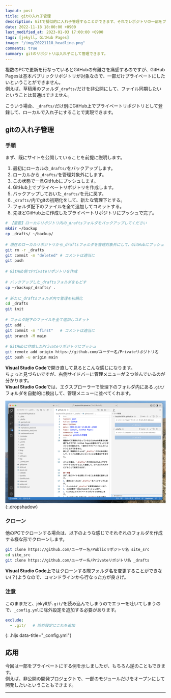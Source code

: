 ```yaml
---
layout: post
title: gitの入れ子管理
description: Gitで擬似的に入れ子管理することができます、それでレポジトリの一部をプライベートにすることも可能です。それについて説明します。
date: 2022-11-18 18:00:00 +0900
last_modified_at: 2023-01-03 17:00:00 +0900
tags: [jekyll, GitHub Pages]
image: "/img/20221118_headline.png"
comments: true
summary: gitのリポジトリは入れ子にして管理できます。
---
```

複数のPCで更新を行なっているとGitHubの有難さを痛感するのですが、GitHub Pagesは基本パブリックリポジトリが対象なので、一部だけプライベートにしたいということができません。  
例えば、草稿用のフォルダ`_drafts/`だけを非公開にして、ファイル同期したいということは普通はできません。

こういう場合、`_drafts/`だけ別にGitHub上でプライベートリポジトリとして登録して、ローカルで入れ子にすることで実現できます。

## gitの入れ子管理
### 手順
まず、既にサイトを公開していることを前提に説明します。
1. 最初にローカルの`_drafts/`をバックアップします。
1. ローカルから`_drafts/`を管理対象外にします。
1. この状態で一旦GitHubにプッシュします。
1. GitHub上でプライベートリポジトリを作成します。
1. バックアップしておいた`_drafts/`を元に戻す。
1. `_drafts/`内でgitの初期化をして、新たな管理下とする。
1. フォルダ配下のファイルを全て追加してコミットする。
1. 先ほどGitHub上に作成したプライベートリポジトリにプッシュで完了。

```bash
# 【重要】ローカルリポジトリ内の_draftsフォルダをバックアップしてください
mkdir ~/backup
cp _drafts/ ~/backup/

# 現在のローカルリポジトリから_draftsフォルダを管理対象外にして、GitHubにプッシュ
git rm -r _drafts
git commit -m "deleted"	# コメントは適当に
git push

# GitHub側でPrivateリポジトリを作成

# バックアップした_draftsフォルダをもどす
cp ~/backup/_drafts/ .

# 新たに_draftsフォルダ内で管理を初期化
cd _drafts
git init

# フォルダ配下のファイルを全て追加しコミット
git add .
git commit -m "first"	# コメントは適当に
git branch -M main

# GitHubに作成したPrivateリポジトリにプッシュ
git remote add origin https://github.com/ユーザー名/Privateリポジトリ名
git push -u origin main
```
**Visual Studio Code**で開き直して見るとこんな感じになります。  
ちょっと見づらいですが、右側サイドバーに管理メニューが２つ並んでいるのが分かります。  
**Visual Studio Code**では、エクスプローラーで管理下のフォルダ内にある`.git/`フォルダを自動的に検出して、管理メニューに並べてくれます。

![Visual Studio Code画面](/img/20221118_VSCode-screen.png "Visual Studio Code画面"){:.dropshadow}

### クローン
他のPCでクローンする場合は、以下のような感じでそれぞれのフォルダを作成する様な形でクローンします。

```bash
git clone https://github.com/ユーザー名/Publicリポジトリ名 site_src
cd site_src
git clone https://github.com/ユーザー名/Privateリポジトリ名 _drafts
```
**Visual Studio Code**上ではクローンする際フォルダ名を変更することができない(？)ようなので、コマンドラインから行なった方が良さげ。

### 注意
このままだと、jekyllが`.git/`を読み込んでしまうのでエラーを吐いてしまうので、`_config.yml`に除外設定を追加する必要があります。

```yml
exclude:
  - .git/   # 除外設定にこれを追加
```
{: .hljs data-title="_config.yml"}

## 応用
今回は一部をプライベートにする例を示しましたが、もちろん逆のこともできます。  
例えば、非公開の開発プロジェクトで、一部のモジュールだけをオープンにして開発したいということもできます。

***